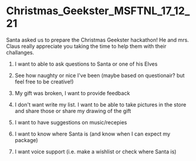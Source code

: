 # Christmas_Geekster_MSFTNL_17_12_21
 Santa asked us to prepare the Christmas Geekster hackathon! He and mrs. Claus really appreciate you taking the time to help them with their challanges. 

1. I want to able to ask questions to Santa or one of his Elves
	
2. See how naughty or nice I've been (maybe based on questionair? but feel free to be creative!)
	
3. My gift was broken, I want to provide feedback 
	
4. I don't want write my list. I want to be able to take pictures in the store and share those or share my drawing of the gift
	
5. I want to have suggestions on music/recepies 
	
6. I want to know where Santa is (and know when I can expect my package)
	
8. I want voice support (i.e. make a wishlist or check where Santa is)